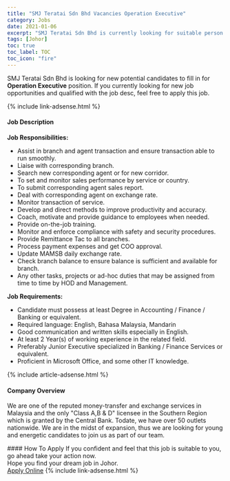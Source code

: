 ```yaml
---
title: "SMJ Teratai Sdn Bhd Vacancies Operation Executive" 
category: Jobs 
date: 2021-01-06 
excerpt: "SMJ Teratai Sdn Bhd is currently looking for suitable person to fill in the Operation Executive which positioned at Johor" 
tags: [Johor] 
toc: true 
toc_label: TOC 
toc_icon: "fire" 
--- 
```


<p>SMJ Teratai Sdn Bhd is looking for new potential candidates to fill in for <b>Operation Executive</b> position. If you currently looking for new job opportunities and qualified with the job desc, feel free to apply this job.
</p>{% include link-adsense.html %} 
<div><div><h4>Job Description</h4></div><div><div><span><div><p><strong>Job Responsibilities:</strong></p><ul><li>Assist in branch and agent transaction and ensure transaction able to run smoothly.</li><li>Liaise with corresponding branch.</li><li>Search new corresponding agent or for new corridor.</li><li>To set and monitor sales performance by service or country.</li><li>To submit corresponding agent sales report.</li><li>Deal with corresponding agent on exchange rate.</li><li>Monitor transaction of service.</li><li>Develop and direct methods to improve productivity and accuracy.</li><li>Coach, motivate and provide guidance to employees when needed.</li><li>Provide on-the-job training.</li><li>Monitor and enforce compliance with safety and security procedures.</li><li>Provide Remittance Tac to all branches.</li><li>Process payment expenses and get COO approval.</li><li>Update MAMSB daily exchange rate.</li><li>Check branch balance to ensure balance is sufficient and available for branch.</li><li>Any other tasks, projects or ad-hoc duties that may be assigned from time to time by HOD and Management.</li></ul><p><strong>Job Requirements:</strong></p><ul><li>Candidate must possess at least Degree in Accounting / Finance / Banking or equivalent.</li><li>Required language: English, Bahasa Malaysia, Mandarin</li><li>Good communication and written skills especially in English.</li><li>At least 2 Year(s) of working experience in the related field.</li><li>Preferably Junior Executive specialized in Banking / Finance Services or equivalent.</li><li>Proficient in Microsoft Office, and some other IT knowledge.</li></ul></div></span></div></div></div> 
{% include article-adsense.html %} 
<div><div><h4>Company Overview</h4></div><div><div><span><div><p>We are one of the reputed money-transfer and exchange services in Malaysia and the only "Class A,B &amp; D" licensee in the Southern Region which is granted by the Central Bank.&#160;Todate, we have over 50 outlets nationwide.&#160;We are in the midst of expansion, thus we are looking for young and energetic candidates to join us as part of our team.</p></div></span></div></div></div> 
#### How To Apply 
If you confident and feel that this job is suitable to you, go ahead take your action now. <br/> 
Hope you find your dream job in Johor. <br/> 
<a href="https://www.jobstreet.com.my/en/job/operation-executive-4457347?jobId=jobstreet-my-job-4457347&sectionRank=9&token=0~c92fbe7d-b469-4625-b8aa-ec65abb77e55&fr=SRP%20View%20In%20New%20Ta" class="btn btn--info" target="_blank" rel="nofollow noopenner">Apply Online</a> 
{% include link-adsense.html %} 